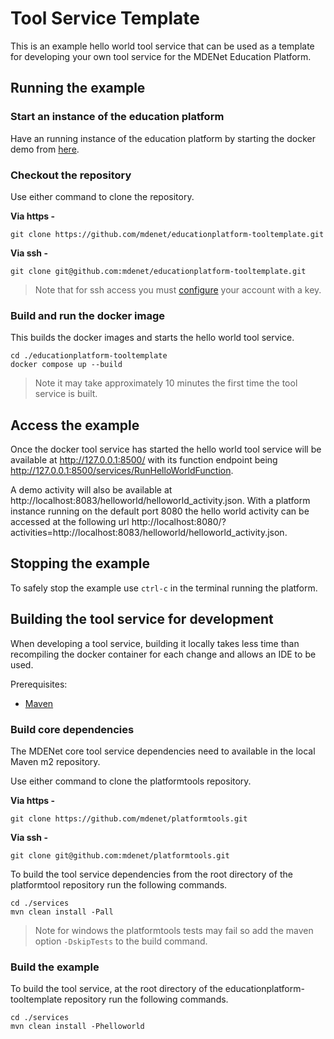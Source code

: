 # Tool Service Template
This is an example hello world tool service that can be used as a template for developing your own tool service for the MDENet Education Platform.

## Running the example

### Start an instance of the education platform
Have an running instance of the education platform by starting the docker demo from [here](https://github.com/mdenet/educationplatform-docker).

### Checkout the repository 
Use either command to clone the repository.

**Via https -**
```
git clone https://github.com/mdenet/educationplatform-tooltemplate.git
```

**Via ssh -**
```
git clone git@github.com:mdenet/educationplatform-tooltemplate.git
```
> Note that for ssh access you must [configure](https://docs.github.com/en/authentication/connecting-to-github-with-ssh) your account with a key.

### Build and run the docker image
This builds the docker images and starts the hello world tool service.

```
cd ./educationplatform-tooltemplate
docker compose up --build
```
> Note it may take approximately 10 minutes the first time the tool service is built.

## Access the example

Once the docker tool service has started the hello world tool service will be available at http://127.0.0.1:8500/ with its function endpoint being http://127.0.0.1:8500/services/RunHelloWorldFunction.

A demo activity will also be available at http://localhost:8083/helloworld/helloworld_activity.json. With a platform instance running on the default port 8080 the hello world activity can be accessed at the following url http://localhost:8080/?activities=http://localhost:8083/helloworld/helloworld_activity.json.

## Stopping the example

To safely stop the example use `ctrl-c`  in the terminal running the platform.

## Building the tool service for development
When developing a tool service, building it locally takes less time than recompiling the docker container for each change and allows an IDE to be used.

Prerequisites:
- [Maven](https://maven.apache.org/)

### Build core dependencies
The MDENet core tool service dependencies need to available in the local Maven m2 repository. 

Use either command to clone the platformtools repository.

**Via https -**
```
git clone https://github.com/mdenet/platformtools.git
```

**Via ssh -**
```
git clone git@github.com:mdenet/platformtools.git
```

To build the tool service dependencies from the root directory of the platformtool repository run the following commands.

```
cd ./services
mvn clean install -Pall
```

> Note for windows the platformtools tests may fail so add the maven option `-DskipTests` to the build command.


### Build the example
To build the tool service, at the root directory of the educationplatform-tooltemplate repository  run the following commands.

```
cd ./services
mvn clean install -Phelloworld
```



